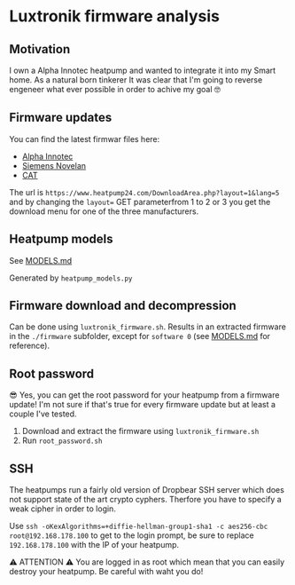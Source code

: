 # Luxtronik firmware analysis

## Motivation

I own a Alpha Innotec heatpump and wanted to integrate it into my Smart home.
As a natural born tinkerer It was clear that I'm going to reverse engeneer what ever possible in order to achive my goal 🤓

## Firmware updates

You can find the latest firmwar files here:

- [Alpha Innotec](https://www.heatpump24.com/DownloadArea.php?layout=1&lang=5)
- [Siemens Novelan](https://www.heatpump24.com/DownloadArea.php?layout=2&lang=5) 
- [CAT](https://www.heatpump24.com/DownloadArea.php?layout=3&lang=5)

The url is `https://www.heatpump24.com/DownloadArea.php?layout=1&lang=5` and by changing the `layout=` GET parameterfrom 1 to 2 or 3 you get the download menu for one of the three manufacturers.

## Heatpump models

See [MODELS.md](MODELS.md)

Generated by `heatpump_models.py` 

## Firmware download and decompression

Can be done using `luxtronik_firmware.sh`. Results in an extracted firmware in the `./firmware` subfolder, except for `software 0` (see [MODELS.md](MODELS.md) for reference).

## Root password 

😎 Yes, you can get the root password for your heatpump from a firmware update!
I'm not sure if that's true for every firmware update but at least a couple I've tested.

1. Download and extract the firmware using `luxtronik_firmware.sh`
2. Run `root_password.sh`

## SSH 

The heatpumps run a fairly old version of Dropbear SSH server which does not support state of the art crypto cyphers.
Therfore you have to specify a weak cipher in order to login.

Use `ssh -oKexAlgorithms=+diffie-hellman-group1-sha1 -c aes256-cbc root@192.168.178.100` to get to the login prompt, be sure to replace `192.168.178.100` with the IP of your heatpump.

⚠ ATTENTION ⚠ You are logged in as root which mean that you can easily destroy your heatpump. Be careful with waht you do!

